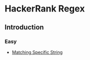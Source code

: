 # HackerRank Regex

## Introduction
### Easy
- [Matching Specific String](https://www.hackerrank.com/challenges/matching-specific-string/problem)